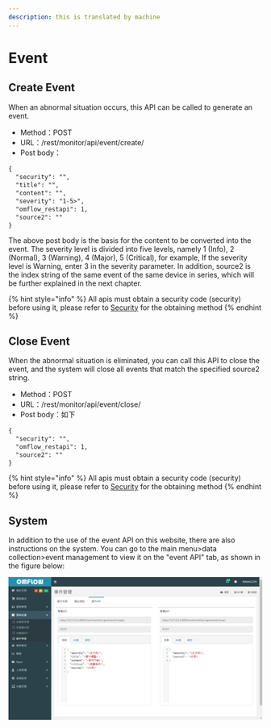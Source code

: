```yaml
---
description: this is translated by machine
---
```


# Event

## Create Event

When an abnormal situation occurs, this API can be called to generate an event.

* Method：POST
* URL：/rest/monitor/api/event/create/
* Post body：

```text
{
  "security": "",
  "title": "",
  "content": "",
  "severity": "1-5>",
  "omflow_restapi": 1,
  "source2": ""
}
```

The above post body is the basis for the content to be converted into the event. The severity level is divided into five levels, namely 1 \(Info\), 2 \(Normal\), 3 \(Warning\), 4 \(Major\), 5 \(Critical\), for example, If the severity level is Warning, enter 3 in the severity parameter. In addition, source2 is the index string of the same event of the same device in series, which will be further explained in the next chapter.

{% hint style="info" %}
All apis must obtain a security code \(security\) before using it, please refer to [Security](an-quan-ma.md) for the obtaining method
{% endhint %}

## Close Event

When the abnormal situation is eliminated, you can call this API to close the event, and the system will close all events that match the specified source2 string.

* Method：POST
* URL：/rest/monitor/api/event/close/
* Post body：如下

```text
{
  "security": "",
  "omflow_restapi": 1,
  "source2": ""
}
```

{% hint style="info" %}
All apis must obtain a security code \(security\) before using it, please refer to [Security](an-quan-ma.md) for the obtaining method
{% endhint %}

## System

In addition to the use of the event API on this website, there are also instructions on the system. You can go to the main menu&gt;data collection&gt;event management to view it on the "event API" tab, as shown in the figure below:

![](../.gitbook/assets/image%20%2849%29.png)



